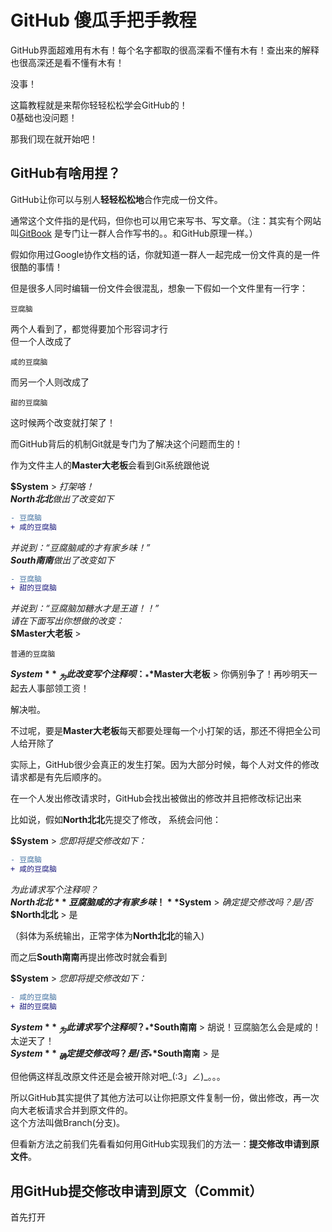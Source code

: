 # GitHub 傻瓜手把手教程

GitHub界面超难用有木有！每个名字都取的很高深看不懂有木有！查出来的解释也很高深还是看不懂有木有！

没事！

这篇教程就是来帮你轻轻松松学会GitHub的！  
0基础也没问题！

那我们现在就开始吧！

## GitHub有啥用捏？

GitHub让你可以与别人**轻轻松松地**合作完成一份文件。

通常这个文件指的是代码，但你也可以用它来写书、写文章。（注：其实有个网站叫[GitBook](https://www.gitbook.com) 是专门让一群人合作写书的。。和GitHub原理一样。）

假如你用过Google协作文档的话，你就知道一群人一起完成一份文件真的是一件很酷的事情！

但是很多人同时编辑一份文件会很混乱，想象一下假如一个文件里有一行字：
```
豆腐脑
```

两个人看到了，都觉得要加个形容词才行  
但一个人改成了
```
咸的豆腐脑
```

而另一个人则改成了
```
甜的豆腐脑
```

这时候两个改变就打架了！

而GitHub背后的机制Git就是专门为了解决这个问题而生的！

作为文件主人的**Master大老板**会看到Git系统跟他说

**$System** \> _打架咯！_  
_**North北北**做出了改变如下_  
```diff
- 豆腐脑
+ 咸的豆腐脑
```
_并说到：“豆腐脑咸的才有家乡味！”_  
_**South南南**做出了改变如下_  
```diff
- 豆腐脑
+ 甜的豆腐脑
```
_并说到：“豆腐脑加糖水才是王道！！”_  
_请在下面写出你想做的改变：_  
**$Master大老板** \>
```
普通的豆腐脑
```
**$System** \> _为此改变写个注释呗：_  
**$Master大老板** \> 你俩别争了！再吵明天一起去人事部领工资！  

解决啦。

不过呢，要是**Master大老板**每天都要处理每一个小打架的话，那还不得把全公司人给开除了

实际上，GitHub很少会真正的发生打架。因为大部分时候，每个人对文件的修改请求都是有先后顺序的。

在一个人发出修改请求时，GitHub会找出被做出的修改并且把修改标记出来

比如说，假如**North北北**先提交了修改，
系统会问他：

**$System** \> _您即将提交修改如下：_  
```diff
- 豆腐脑
+ 咸的豆腐脑
```
_为此请求写个注释呗？_  
**$North北北** \>  豆腐脑咸的才有家乡味！  
**$System** \>  _确定提交修改吗？是/否_  
**$North北北** \> 是  

（斜体为系统输出，正常字体为**North北北**的输入)

而之后**South南南**再提出修改时就会看到

**$System** \> _您即将提交修改如下：_  
```diff
- 咸的豆腐脑
+ 甜的豆腐脑
```
**$System** \> _为此请求写个注释呗？_  
**$South南南** \> 胡说！豆腐脑怎么会是咸的！太逆天了！  
**$System** \> _确定提交修改吗？是/否_   
**$South南南** \> 是  

但他俩这样乱改原文件还是会被开除对吧\_(:3」∠)\_。。。  

所以GitHub其实提供了其他方法可以让你把原文件复制一份，做出修改，再一次向大老板请求合并到原文件的。  
这个方法叫做Branch(分支)。

但看新方法之前我们先看看如何用GitHub实现我们的方法一：**提交修改申请到原文件**。

## 用GitHub提交修改申请到原文（Commit）

首先打开
